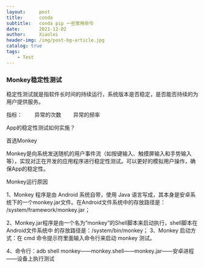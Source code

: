 ```yaml
---
layout:     post
title:      conda
subtitle:   conda pip 一些常用命令
date:       2021-12-02
author:     Xiaolei
header-img: /img/post-bg-article.jpg
catalog: true
tags:
    - Test
---
```





### Monkey稳定性测试

稳定性测试就是指软件长时间的持续运行，系统版本是否稳定，是否能否持续的为用户提供服务。

指标：
　　异常的次数
　　异常的频率

App的稳定性测试如何实施？

首选Monkey

Monkey是向系统发送随机的用户事件流（如按键输入、触摸屏输入和手势输入等），实现对正在开发的应用程序进行稳定性测试。可以更好的模拟用户操作，确保App的稳定性。


Monkey运行原因

1、Monkey 程序是由 Android 系统自带，使用 Java 语言写成，其本身是安卓系统下的一个monkey.jar文件。在Android文件系统中的存放路径是： /system/framework/monkey.jar；

2、Monkey.jar程序是由一个名为“monkey”的Shell脚本来启动执行，shell脚本在Android文件系统中 的存放路径是：/system/bin/monkey；
3、Monkey 启动方式：在 cmd 命令提示符里面输入命令行来启动 monkey 测试。

4、命令行：adb shell monkey——monkey.shell——monkey.jar——安卓进程——设备上执行测试
